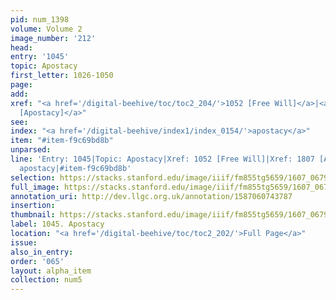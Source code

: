 ```yaml
---
pid: num_1398
volume: Volume 2
image_number: '212'
head:
entry: '1045'
topic: Apostacy
first_letter: 1026-1050
page:
add:
xref: "<a href='/digital-beehive/toc/toc2_204/'>1052 [Free Will]</a>|<a href='/digital-beehive/toc/toc2_347/'>1807
  [Apostacy]</a>"
see:
index: "<a href='/digital-beehive/index1/index_0154/'>apostacy</a>"
item: "#item-f9c69bd8b"
unparsed:
line: 'Entry: 1045|Topic: Apostacy|Xref: 1052 [Free Will]|Xref: 1807 [Apostacy]|Index:
  apostacy|#item-f9c69bd8b'
selection: https://stacks.stanford.edu/image/iiif/fm855tg5659/1607_0679/879,3988,2832,1012/full/0/default.jpg
full_image: https://stacks.stanford.edu/image/iiif/fm855tg5659/1607_0679/full/full/0/default.jpg
annotation_uri: http://dev.llgc.org.uk/annotation/1587060743787
insertion:
thumbnail: https://stacks.stanford.edu/image/iiif/fm855tg5659/1607_0679/879,3988,600,180/250,/0/default.jpg
label: 1045. Apostacy
location: "<a href='/digital-beehive/toc/toc2_202/'>Full Page</a>"
issue:
also_in_entry:
order: '065'
layout: alpha_item
collection: num5
---
```

